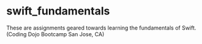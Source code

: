# swift_fundamentals
These are assignments geared towards learning the fundamentals of Swift. (Coding Dojo Bootcamp San Jose, CA)
